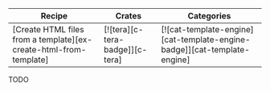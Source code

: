 | Recipe | Crates | Categories |
|--------|--------|------------|
| [Create HTML files from a template][ex-create-html-from-template] | [![tera][c-tera-badge]][c-tera] | [![cat-template-engine][cat-template-engine-badge]][cat-template-engine] |

<div class="hidden">
TODO
</div>
